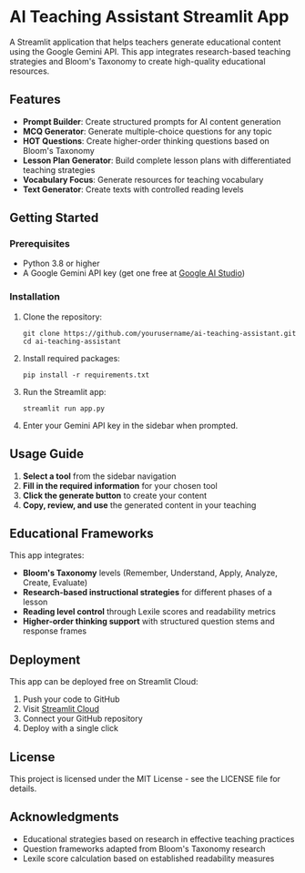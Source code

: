 # AI Teaching Assistant Streamlit App

A Streamlit application that helps teachers generate educational content using the Google Gemini API. This app integrates research-based teaching strategies and Bloom's Taxonomy to create high-quality educational resources.

## Features

- **Prompt Builder**: Create structured prompts for AI content generation
- **MCQ Generator**: Generate multiple-choice questions for any topic
- **HOT Questions**: Create higher-order thinking questions based on Bloom's Taxonomy
- **Lesson Plan Generator**: Build complete lesson plans with differentiated teaching strategies
- **Vocabulary Focus**: Generate resources for teaching vocabulary
- **Text Generator**: Create texts with controlled reading levels

## Getting Started

### Prerequisites

- Python 3.8 or higher
- A Google Gemini API key (get one free at [Google AI Studio](https://makersuite.google.com/))

### Installation

1. Clone the repository:
   ```
   git clone https://github.com/yourusername/ai-teaching-assistant.git
   cd ai-teaching-assistant
   ```

2. Install required packages:
   ```
   pip install -r requirements.txt
   ```

3. Run the Streamlit app:
   ```
   streamlit run app.py
   ```

4. Enter your Gemini API key in the sidebar when prompted.

## Usage Guide

1. **Select a tool** from the sidebar navigation
2. **Fill in the required information** for your chosen tool
3. **Click the generate button** to create your content
4. **Copy, review, and use** the generated content in your teaching

## Educational Frameworks

This app integrates:

- **Bloom's Taxonomy** levels (Remember, Understand, Apply, Analyze, Create, Evaluate)
- **Research-based instructional strategies** for different phases of a lesson
- **Reading level control** through Lexile scores and readability metrics
- **Higher-order thinking support** with structured question stems and response frames

## Deployment

This app can be deployed free on Streamlit Cloud:
1. Push your code to GitHub
2. Visit [Streamlit Cloud](https://streamlit.io/cloud)
3. Connect your GitHub repository
4. Deploy with a single click

## License

This project is licensed under the MIT License - see the LICENSE file for details.

## Acknowledgments

- Educational strategies based on research in effective teaching practices
- Question frameworks adapted from Bloom's Taxonomy research
- Lexile score calculation based on established readability measures
